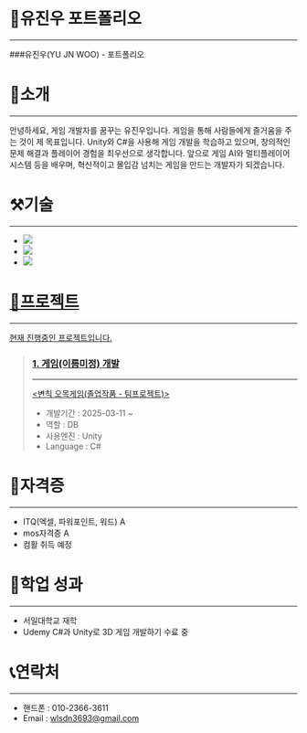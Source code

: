 # 📜유진우 포트폴리오
---
###유진우(YU JN WOO) - 포트폴리오
# 👋소개
---
안녕하세요, 게임 개발자를 꿈꾸는 유진우입니다.
게임을 통해 사람들에게 즐거움을 주는 것이 제 목표입니다. Unity와 C#을 사용해 게임 개발을 학습하고 있으며, 창의적인 문제 해결과 플레이어 경험을 최우선으로 생각합니다. 앞으로 게임 AI와 멀티플레이어 시스템 등을 배우며, 혁신적이고 몰입감 넘치는 게임을 만드는 개발자가 되겠습니다.

# ⚒기술
---
+ <a href="https://github.com/JIN-YOO-YU/Study-Note"> <img src="https://img.shields.io/badge/unity-%23000000.svg?style=for-the-badge&logo=unity&logoColor=white"/></a>
+ <a href="https://github.com/JIN-YOO-YU/Study-Note"><img src="https://img.shields.io/badge/c%23-%23239120.svg?style=for-the-badge&logo=c-sharp&logoColor=white"/></a>
+ <a href="https://github.com/JIN-YOO-YU/Study-Note"><img src="https://img.shields.io/badge/Java-007396?style=flat&logo=OpenJDK&logoColor=white"/>


# 📝프로젝트
---
현재 진행중인 프로젝트입니다.

> ### 1. 게임(이름미정) 개발
> ---
> <a href="https://github.com/JIN-YOO-YU/Omok"><변칙 오목게임(졸업작품 - 팀프로젝트)></a>
> + 개발기간 : 2025-03-11 ~
> + 역할 : DB
> + 사용엔진 : Unity
> + Language : C#


# 🧰자격증
---
+ ITQ(엑셀, 파워포인트, 워드) A
+ mos자격증 A
+ 컴활 취득 예정


# 💼학업 성과
---
+ 서일대학교 재학
+ Udemy C#과 Unity로 3D 게임 개발하기 수료 중


# 📞연락처
---
+ 핸드폰 : 010-2366-3611
+ Email : wlsdn3693@gmail.com
